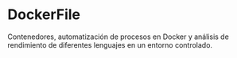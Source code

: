 # DockerFile
Contenedores, automatización de procesos en Docker y análisis de rendimiento de diferentes lenguajes en un entorno controlado.
